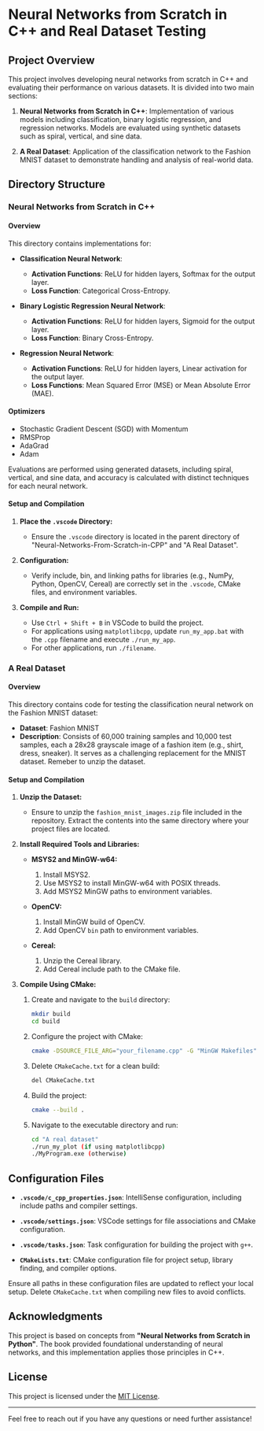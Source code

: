 # Neural Networks from Scratch in C++ and Real Dataset Testing

## Project Overview

This project involves developing neural networks from scratch in C++ and evaluating their performance on various datasets. It is divided into two main sections: 

1. **Neural Networks from Scratch in C++**: Implementation of various models including classification, binary logistic regression, and regression networks. Models are evaluated using synthetic datasets such as spiral, vertical, and sine data.

2. **A Real Dataset**: Application of the classification network to the Fashion MNIST dataset to demonstrate handling and analysis of real-world data.

## Directory Structure

### Neural Networks from Scratch in C++

#### Overview

This directory contains implementations for:

- **Classification Neural Network**:
  - **Activation Functions**: ReLU for hidden layers, Softmax for the output layer.
  - **Loss Function**: Categorical Cross-Entropy.

- **Binary Logistic Regression Neural Network**:
  - **Activation Functions**: ReLU for hidden layers, Sigmoid for the output layer.
  - **Loss Function**: Binary Cross-Entropy.

- **Regression Neural Network**:
  - **Activation Functions**: ReLU for hidden layers, Linear activation for the output layer.
  - **Loss Functions**: Mean Squared Error (MSE) or Mean Absolute Error (MAE).

#### Optimizers

- Stochastic Gradient Descent (SGD) with Momentum
- RMSProp
- AdaGrad
- Adam

Evaluations are performed using generated datasets, including spiral, vertical, and sine data, and accuracy is calculated with distinct techniques for each neural network.

#### Setup and Compilation

1. **Place the `.vscode` Directory:**
   - Ensure the `.vscode` directory is located in the parent directory of "Neural-Networks-From-Scratch-in-CPP" and "A Real Dataset".

2. **Configuration:**
   - Verify include, bin, and linking paths for libraries (e.g., NumPy, Python, OpenCV, Cereal) are correctly set in the `.vscode`, CMake files, and environment variables.

3. **Compile and Run:**
   - Use `Ctrl + Shift + B` in VSCode to build the project.
   - For applications using `matplotlibcpp`, update `run_my_app.bat` with the `.cpp` filename and execute `./run_my_app`.
   - For other applications, run `./filename`.

### A Real Dataset

#### Overview

This directory contains code for testing the classification neural network on the Fashion MNIST dataset:

- **Dataset**: Fashion MNIST
- **Description**: Consists of 60,000 training samples and 10,000 test samples, each a 28x28 grayscale image of a fashion item (e.g., shirt, dress, sneaker). It serves as a challenging replacement for the MNIST dataset. Remeber to unzip the dataset.

#### Setup and Compilation

1. **Unzip the Dataset:**
   - Ensure to unzip the `fashion_mnist_images.zip` file included in the repository. Extract the contents into the same directory where your project files are located.

2. **Install Required Tools and Libraries:**

   - **MSYS2 and MinGW-w64:**
     1. Install MSYS2.
     2. Use MSYS2 to install MinGW-w64 with POSIX threads.
     3. Add MSYS2 MinGW paths to environment variables.

   - **OpenCV:**
     1. Install MinGW build of OpenCV.
     2. Add OpenCV `bin` path to environment variables.

   - **Cereal:**
     1. Unzip the Cereal library.
     2. Add Cereal include path to the CMake file.

3. **Compile Using CMake:**

   1. Create and navigate to the `build` directory:
      ```bash
      mkdir build
      cd build
      ```

   2. Configure the project with CMake:
      ```bash
      cmake -DSOURCE_FILE_ARG="your_filename.cpp" -G "MinGW Makefiles" ..
      ```

   3. Delete `CMakeCache.txt` for a clean build:
        ```bash
        del CMakeCache.txt
        ```

   4. Build the project:
      ```bash
      cmake --build .
      ```

   5. Navigate to the executable directory and run:
      ```bash
      cd "A real dataset"
      ./run_my_plot (if using matplotlibcpp)
      ./MyProgram.exe (otherwise)
      ```

## Configuration Files

- **`.vscode/c_cpp_properties.json`**: IntelliSense configuration, including include paths and compiler settings.
- **`.vscode/settings.json`**: VSCode settings for file associations and CMake configuration.
- **`.vscode/tasks.json`**: Task configuration for building the project with `g++`.

- **`CMakeLists.txt`**: CMake configuration file for project setup, library finding, and compiler options.

Ensure all paths in these configuration files are updated to reflect your local setup. Delete `CMakeCache.txt` when compiling new files to avoid conflicts.

## Acknowledgments

This project is based on concepts from **"Neural Networks from Scratch in Python"**. The book provided foundational understanding of neural networks, and this implementation applies those principles in C++.

## License

This project is licensed under the [MIT License](LICENSE).

---

Feel free to reach out if you have any questions or need further assistance!
